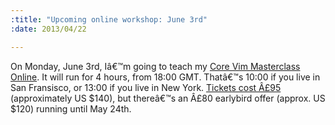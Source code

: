 ```yaml
--- 
:title: "Upcoming online workshop: June 3rd"
:date: 2013/04/22

---
```


On Monday, June 3rd, Iâ€™m going to teach my [Core Vim Masterclass Online][class]. It will run for 4 hours, from 18:00 GMT. Thatâ€™s 10:00 if you live in San Fransisco, or 13:00 if you live in New York. [Tickets cost Â£95][tickets] (approximately US $140), but thereâ€™s an Â£80 earlybird offer (approx. US $120) running until May 24th.

[tickets]: http://vimcasts-online-6.eventbrite.com/
[class]: http://vimcasts.org/classes/core-vim